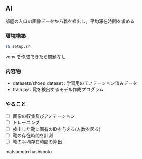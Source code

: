 ## AI

部屋の入口の画像データから靴を検出し，平均滞在時間を求める

### 環境構築
```sh
sh setup.sh
```
venv を作成できたら問題なし

### 内容物
* datasets/shoes_dataset : 学習用のアノテーション済みデータ
* train.py : 靴を検出するモデル作成プログラム

### やること
- [ ] 画像の収集及びアノテーション
- [ ] トレーニング
- [ ] 検出した靴に固有のIDを与える(人数を図る)
- [ ] 靴の存在時間を計測
- [ ] 靴の平均存在時間の算出

matsumoto
hashimoto